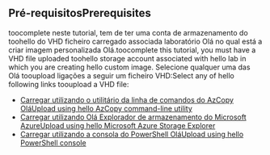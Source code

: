 ## <a name="prerequisites"></a><span data-ttu-id="843f2-101">Pré-requisitos</span><span class="sxs-lookup"><span data-stu-id="843f2-101">Prerequisites</span></span> 
<span data-ttu-id="843f2-102">toocomplete neste tutorial, tem de ter uma conta de armazenamento do toohello do VHD ficheiro carregado associada laboratório Olá no qual está a criar imagem personalizada Olá.</span><span class="sxs-lookup"><span data-stu-id="843f2-102">toocomplete this tutorial, you must have a VHD file uploaded toohello storage account associated with hello lab in which you are creating hello custom image.</span></span> <span data-ttu-id="843f2-103">Selecione qualquer uma das Olá tooupload ligações a seguir um ficheiro VHD:</span><span class="sxs-lookup"><span data-stu-id="843f2-103">Select any of hello following links tooupload a VHD file:</span></span>

- [<span data-ttu-id="843f2-104">Carregar utilizando o utilitário da linha de comandos do AzCopy Olá</span><span class="sxs-lookup"><span data-stu-id="843f2-104">Upload using hello AzCopy command-line utility</span></span>](../articles/devtest-lab/devtest-lab-upload-vhd-using-azcopy.md)
- [<span data-ttu-id="843f2-105">Carregar utilizando Olá Explorador de armazenamento do Microsoft Azure</span><span class="sxs-lookup"><span data-stu-id="843f2-105">Upload using hello Microsoft Azure Storage Explorer</span></span>](../articles/devtest-lab/devtest-lab-upload-vhd-using-storage-explorer.md)
- [<span data-ttu-id="843f2-106">Carregar utilizando a consola do PowerShell Olá</span><span class="sxs-lookup"><span data-stu-id="843f2-106">Upload using hello PowerShell console</span></span>](../articles/devtest-lab/devtest-lab-upload-vhd-using-powershell.md)

